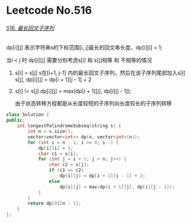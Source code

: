 # Leetcode No.516

###### [516. 最长回文子序列](https://leetcode-cn.com/problems/longest-palindromic-subsequence/)

dp\[i][j] 表示字符串s的下标范围\[i, j]最长的回文串长度，dp\[i][i] = 1;

当i < j 时 dp\[i][j] 需要分别考虑s[i] 和 s[j]相等 和 不相等的情况

1. s[i] = s[j] s在[i+1, j-1] 内的最长回文子序列，然后在该子序列尾部加入s\[i]  s[j], dp\[i][j] = dp\[i + 1][j - 1] + 2

2. s[i] != s[j] dp\[i][j] = max(dp\[i + 1][j], dp\[i][j - 1]);

   由于状态转移方程都是从长度较短的子序列向长度较长的子序列转移

```c++
class Solution {
public:
    int longestPalindromeSubseq(string s) {
        int n = s.size();
        vector<vector<int>> dp(n, vector<int>(n));
        for (int i = n - 1; i >= 0; i--) {
            dp[i][i] = 1;
            char c1 = s[i];
            for (int j = i + 1; j < n; j++) {
                char c2 = s[j];
                if (c1 == c2) 
                    dp[i][j] = dp[i + 1][j - 1] + 2;
                else
                    dp[i][j] = max(dp[i + 1][j], dp[i][j - 1]);
            }
        }
        return dp[0][n - 1];
    }
};
```

